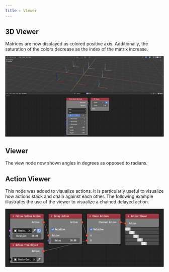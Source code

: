 ```yaml
---
title : Viewer
---
```


## 3D Viewer

Matrices are now displayed as colored positive axis. Additionally, the
saturation of the colors decrease as the index of the matrix increase.

![3D Viewer](3d_viewer.png)

## Viewer

The view node now shown angles in degrees as opposed to radians.

## Action Viewer

This node was added to visualize actions. It is particularly useful to
visualize how actions stack and chain against each other. The following example
illustrates the use of the viewer to visualize a chained delayed action.

![Action Viewer](action_viwer.png)
